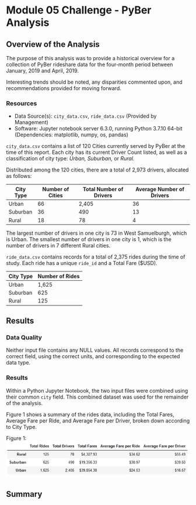 # Module 05 Challenge - PyBer Analysis

## Overview of the Analysis

The purpose of this analysis was to provide a historical overview for a collection
of PyBer rideshare data for the four-month period between January, 2019 and April, 2019.

Interesting trends should be noted, any disparities commented upon, and recommendations provided for moving forward.

### Resources

- Data Source(s): `city_data.csv`, `ride_data.csv` (Provided by Management)
- Software: Jupyter notebook server 6.3.0, running Python 3.7.10 64-bit (Dependencies:  matplotlib, numpy, os, pandas)

`city_data.csv` contains a list of 120 Cities currently served by PyBer at the time of this report. Each city has its current Driver Count listed, as well as a classification of city type: *Urban, Suburban,* or *Rural.*

Distributed among the 120 cities, there are a total of 2,973 drivers, allocated as follows:

|City Type|Number of Cities|Total Number of Drivers|Average Number of Drivers|
|---------|----------------|-----------------------|-------------------------|
|Urban    |66              |2,405                  |36                       |
|Suburban |36              |490                    |13                       |
|Rural    |18              |78                     |4                        |

The largest number of drivers in one city is 73 in West Samuelburgh, which is Urban. The smallest number of drivers in one city is 1, which is the number of drivers in 7 different Rural cities.

`ride_data.csv` contains records for a total of 2,375 rides during the time of study. Each ride has a unique `ride_id` and a Total Fare ($USD).

|City Type|Number of Rides |
|---------|----------------|
|Urban    |1,625           |
|Suburban |625             |
|Rural    |125             |


## Results

### Data Quality
Neither input file contains any NULL values. All records correspond to the correct field, using the correct units, and corresponding to the expected data type.

### Results

Within a Python Jupyter Notebook, the two input files were combined using their common `city` field. This combined dataset was used for the remainder of the analysis.

Figure 1 shows a summary of the rides data, including the Total Fares, Average Fare per Ride, and Average Fare per Driver, broken down according to City Type.

Figure 1: 
![Figure 1](analysis/Fig1.png "Figure 1")

## Summary

